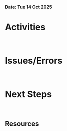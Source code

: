 **Date: Tue 14 Oct 2025**<br>
# Activities
<br>

# Issues/Errors
<br>

# Next Steps
<br>

## Resources
<br>
